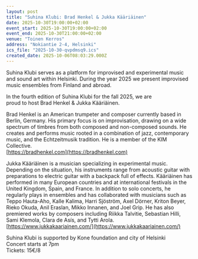 ```yaml
---
layout: post
title: "Suhina Klubi: Brad Henkel & Jukka Kääriäinen"
date: 2025-10-30T19:00:00+02:00
event_start: 2025-10-30T19:00:00+02:00
event_end: 2025-10-30T21:00:00+02:00
venue: "Toinen Kerros"
address: "Nokiantie 2-4, Helsinki"
ics_file: "2025-10-30-qvpdmsq9.ics"
created_date: 2025-10-06T08:03:29.000Z
---
```


Suhina Klubi serves as a platform for improvised and experimental music and sound art within Helsinki. During the year 2025 we present improvised music ensembles from Finland and abroad.  
  
In the fourth edition of Suhina Klubi for the fall 2025, we are  
proud to host Brad Henkel & Jukka Kääriäinen.  
  
Brad Henkel is an American trumpeter and composer currently based in Berlin, Germany. His primary focus is on improvisation, drawing on a wide spectrum of timbres from both composed and non-composed sounds. He creates and performs music rooted in a combination of jazz, contemporary music, and the Echtzeitmusik tradition. He is a member of the KIM Collective.  
[https://bradhenkel.com](https://bradhenkel.com)  
  
Jukka Kääriäinen is a musician specializing in experimental music. Depending on the situation, his instruments range from acoustic guitar with preparations to electric guitar with a backpack full of effects. Kääriäinen has performed in many European countries and at international festivals in the United Kingdom, Spain, and France. In addition to solo concerts, he regularly plays in ensembles and has collaborated with musicians such as Teppo Hauta-Aho, Kalle Kalima, Harri Sjöström, Axel Dörner, Kriton Beyer, Rieko Okuda, Anil Eraslan, Mikko Innanen, and Joel Grip. He has also premiered works by composers including Riikka Talvitie, Sebastian Hilli, Sami Klemola, Clara de Asís, and Tytti Arola.  
[https://www.jukkakaariainen.com/](https://www.jukkakaariainen.com/)  
  
Suhina Klubi is supported by Kone foundation and city of Helsinki  
Concert starts at 7pm  
Tickets: 15€/8
